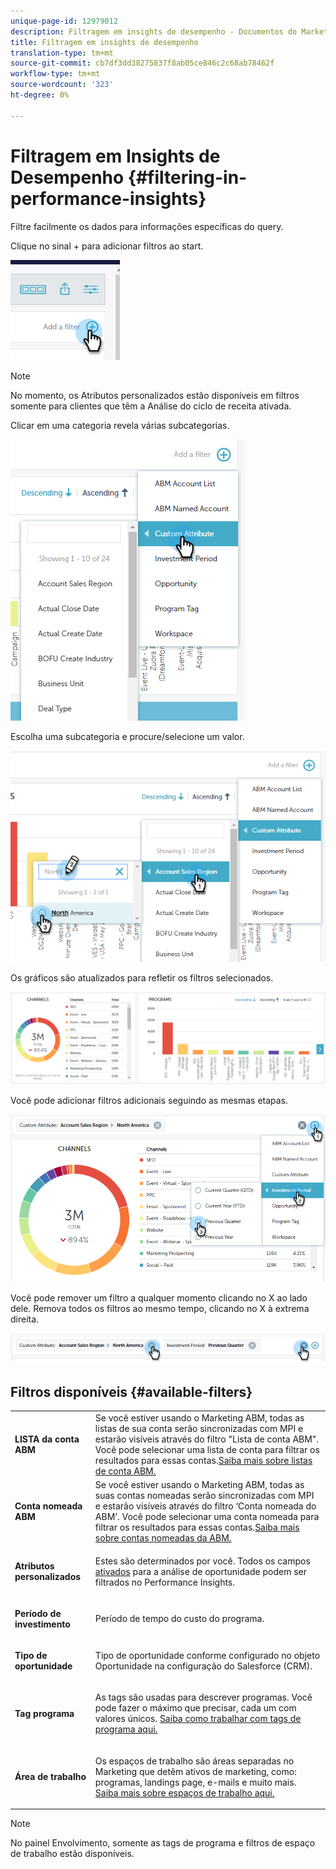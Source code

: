 ```yaml
---
unique-page-id: 12979012
description: Filtragem em insights de desempenho - Documentos do Marketing - Documentação do produto
title: Filtragem em insights de desempenho
translation-type: tm+mt
source-git-commit: cb7df3dd38275837f8ab05ce846c2c68ab78462f
workflow-type: tm+mt
source-wordcount: '323'
ht-degree: 0%

---
```



# Filtragem em Insights de Desempenho {#filtering-in-performance-insights}

Filtre facilmente os dados para informações específicas do query.

Clique no sinal + para adicionar filtros ao start.

![](assets/1-1.png)

>[!NOTE]
>
>No momento, os Atributos personalizados estão disponíveis em filtros somente para clientes que têm a Análise do ciclo de receita ativada.

Clicar em uma categoria revela várias subcategorias.

![](assets/two-1.png)

Escolha uma subcategoria e procure/selecione um valor.

![](assets/three.png)

Os gráficos são atualizados para refletir os filtros selecionados.

![](assets/four-1.png)

Você pode adicionar filtros adicionais seguindo as mesmas etapas.

![](assets/five.png)

Você pode remover um filtro a qualquer momento clicando no X ao lado dele. Remova todos os filtros ao mesmo tempo, clicando no X à extrema direita.

![](assets/6-2.png)

## Filtros disponíveis {#available-filters}

<table> 
 <tbody> 
  <tr> 
   <td colspan="1"><strong>LISTA da conta ABM</strong></td> 
   <td colspan="1">Se você estiver usando o Marketing ABM, todas as listas de sua conta serão sincronizadas com MPI e estarão visíveis através do filtro "Lista de conta ABM". Você pode selecionar uma lista de conta para filtrar os resultados para essas contas.<a href="https://docs.marketo.com/display/public/DOCS/Account-Based+Web+Marketing+with+ABM" rel="nofollow">Saiba mais sobre listas de conta ABM.</a></td> 
  </tr> 
  <tr> 
   <td colspan="1"><strong>Conta nomeada ABM</strong></td> 
   <td colspan="1">Se você estiver usando o Marketing ABM, todas as suas contas nomeadas serão sincronizadas com MPI e estarão visíveis através do filtro ‘Conta nomeada do ABM’. Você pode selecionar uma conta nomeada para filtrar os resultados para essas contas.<a href="https://docs.marketo.com/x/eaCt" rel="nofollow">Saiba mais sobre contas nomeadas da ABM.</a></td> 
  </tr> 
  <tr> 
   <td colspan="1"><strong>Atributos personalizados</strong></td> 
   <td colspan="1"><p>Estes são determinados por você. Todos os campos <a href="/help/marketo/product-docs/reporting/revenue-cycle-analytics/revenue-tools/enabling-custom-field-sync-for-revenue-cycle-analytics.md" rel="nofollow">ativados</a> para a análise de oportunidade podem ser filtrados no Performance Insights.</p></td> 
  </tr> 
  <tr> 
   <td colspan="1"><p><strong>Período de investimento</strong></p></td> 
   <td colspan="1"><p>Período de tempo do custo do programa.</p></td> 
  </tr> 
  <tr> 
   <td colspan="1"><p><strong>Tipo de oportunidade</strong></p></td> 
   <td colspan="1"><p>Tipo de oportunidade conforme configurado no objeto Oportunidade na configuração do Salesforce (CRM).</p></td> 
  </tr> 
  <tr> 
   <td><p><strong>Tag programa</strong></p></td> 
   <td><p>As tags são usadas para descrever programas. Você pode fazer o máximo que precisar, cada um com valores únicos. <a href="/help/marketo/product-docs/administration/tags/create-a-new-program-tag-and-tag-values.md" rel="nofollow">Saiba como trabalhar com tags de programa aqui.</a></p></td> 
  </tr> 
  <tr> 
   <td><strong>Área de trabalho</strong></td> 
   <td><p>Os espaços de trabalho são áreas separadas no Marketing que detêm ativos de marketing, como: programas, landings page, e-mails e muito mais. <a href="/help/marketo/product-docs/administration/workspaces-and-person-partitions/understanding-workspaces-and-person-partitions.md" rel="nofollow">Saiba mais sobre espaços de trabalho aqui.</a></p></td> 
  </tr> 
 </tbody> 
</table>

>[!NOTE]
>
>No painel Envolvimento, somente as tags de programa e filtros de espaço de trabalho estão disponíveis.
